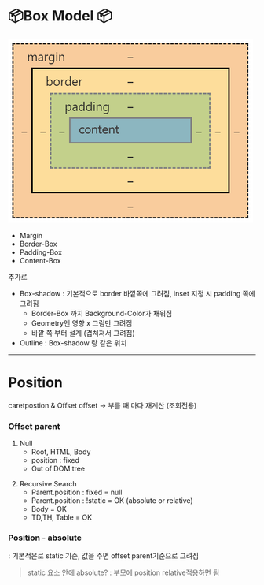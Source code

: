 # 📦Box Model 📦

![boxmodel](img/boxmodel.png)

- Margin
- Border-Box
- Padding-Box
- Content-Box

추가로

- Box-shadow : 기본적으로 border 바깥쪽에 그려짐, inset 지정 시 padding 쪽에 그려짐
  - Border-Box 까지 Background-Color가 채워짐
  - Geometry엔 영향 x 그림만 그려짐
  - 바깥 쪽 부터 설계 (겹쳐져서 그려짐)
- Outline : Box-shadow 랑 같은 위치

---

# Position

caretpostion & Offset
offset -> 부를 때 마다 재계산 (조회전용)

### Offset parent

1. Null
   - Root, HTML, Body
   - position : fixed
   - Out of DOM tree

2) Recursive Search
   - Parent.position : fixed = null
   - Parent.position : !static = OK (absolute or relative)
   - Body = OK
   - TD,TH, Table = OK

### Position - absolute

: 기본적은로 static 기준, 값을 주면 offset parent기준으로 그려짐

> static 요소 안에 absolute?
> : 부모에 position relative적용하면 됨
